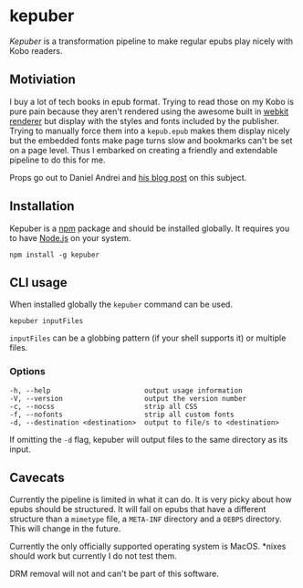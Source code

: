 # kepuber

*Kepuber* is a transformation pipeline to make regular epubs play nicely with Kobo readers.

## Motiviation

I buy a lot of tech books in epub format. Trying to read those on my Kobo is pure pain because they aren't rendered using the awesome built in [webkit renderer](http://readium.org/) but display with the styles and fonts included by the publisher. Trying to manually force them into a `kepub.epub` makes them display nicely but the embedded fonts make page turns slow and bookmarks can't be set on a page level. Thus I embarked on creating a friendly and extendable pipeline to do this for me.

Props go out to Daniel Andrei and [his blog post](http://dsandrei.blogspot.de/2012/07/koboish-ebooks.html) on this subject.

## Installation

Kepuber is a [npm](https://www.npmjs.com/) package and should be installed globally. It requires you to have [Node.js](http://nodejs.org/) on your system.

```shell
npm install -g kepuber
```

## CLI usage

When installed globally the `kepuber` command can be used.

```shell
kepuber inputFiles
```

`inputFiles` can be a globbing pattern (if your shell supports it) or multiple files.

### Options

```
-h, --help                       output usage information
-V, --version                    output the version number
-c, --nocss                      strip all CSS
-f, --nofonts                    strip all custom fonts
-d, --destination <destination>  output to file/s to <destination>
```
If omitting the `-d` flag, kepuber will output files to the same directory as its input.

## Cavecats
Currently the pipeline is limited in what it can do. It is very picky about how epubs should be structured. It will fail on epubs that have a different structure than a `mimetype` file, a `META-INF` directory and a `OEBPS` directory. This will change in the future.

Currently the only officially supported operating system is MacOS. *nixes should work but currently I do not test them.

DRM removal will not and can't be part of this software.
